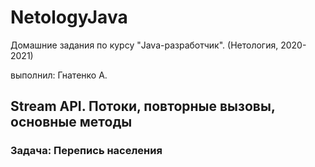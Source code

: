 # NetologyJava

Домашние задания по курсу "Java-разработчик". (Нетология, 2020-2021)

выполнил: Гнатенко А. 

## Stream API. Потоки, повторные вызовы, основные методы
### Задача: Перепись населения
